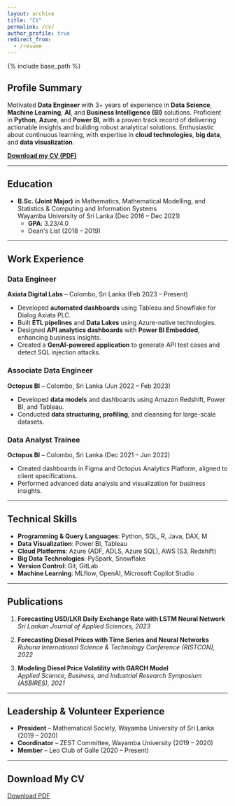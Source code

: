 ```yaml
---
layout: archive
title: "CV"
permalink: /cv/
author_profile: true
redirect_from:
  - /resume
---
```


{% include base_path %}

## Profile Summary
Motivated **Data Engineer** with 3+ years of experience in **Data Science**, **Machine Learning**, **AI**, and **Business Intelligence (BI)** solutions. Proficient in **Python**, **Azure**, and **Power BI**, with a proven track record of delivering actionable insights and building robust analytical solutions. Enthusiastic about continuous learning, with expertise in **cloud technologies**, **big data**, and **data visualization**.

**[Download my CV (PDF)](https://github.com/ram640/ramesh640.github.io/blob/master/_data/RAMESH%20MADHUBHASHITHA%20CV.pdf)**

---

## Education
- **B.Sc. (Joint Major)** in Mathematics, Mathematical Modelling, and Statistics & Computing and Information Systems  
  Wayamba University of Sri Lanka (Dec 2016 – Dec 2021)  
  - **GPA**: 3.23/4.0  
  - Dean's List (2018 – 2019)

---

## Work Experience

### Data Engineer  
**Axiata Digital Labs** – Colombo, Sri Lanka (Feb 2023 – Present)
- Developed **automated dashboards** using Tableau and Snowflake for Dialog Axiata PLC.
- Built **ETL pipelines** and **Data Lakes** using Azure-native technologies.
- Designed **API analytics dashboards** with **Power BI Embedded**, enhancing business insights.
- Created a **GenAI-powered application** to generate API test cases and detect SQL injection attacks.

### Associate Data Engineer  
**Octopus BI** – Colombo, Sri Lanka (Jun 2022 – Feb 2023)
- Developed **data models** and dashboards using Amazon Redshift, Power BI, and Tableau.
- Conducted **data structuring, profiling**, and cleansing for large-scale datasets.

### Data Analyst Trainee  
**Octopus BI** – Colombo, Sri Lanka (Dec 2021 – Jun 2022)
- Created dashboards in Figma and Octopus Analytics Platform, aligned to client specifications.
- Performed advanced data analysis and visualization for business insights.

---

## Technical Skills
- **Programming & Query Languages**: Python, SQL, R, Java, DAX, M
- **Data Visualization**: Power BI, Tableau
- **Cloud Platforms**: Azure (ADF, ADLS, Azure SQL), AWS (S3, Redshift)
- **Big Data Technologies**: PySpark, Snowflake
- **Version Control**: Git, GitLab
- **Machine Learning**: MLflow, OpenAI, Microsoft Copilot Studio

---

## Publications
1. **Forecasting USD/LKR Daily Exchange Rate with LSTM Neural Network**  
   *Sri Lankan Journal of Applied Sciences, 2023*

2. **Forecasting Diesel Prices with Time Series and Neural Networks**  
   *Ruhuna International Science & Technology Conference (RISTCON), 2022*

3. **Modeling Diesel Price Volatility with GARCH Model**  
   *Applied Science, Business, and Industrial Research Symposium (ASBIRES), 2021*

---

## Leadership & Volunteer Experience
- **President** – Mathematical Society, Wayamba University of Sri Lanka (2019 – 2020)
- **Coordinator** – ZEST Committee, Wayamba University (2019 – 2020)
- **Member** – Leo Club of Galle (2020 – Present)

---

## Download My CV
[Download PDF](https://github.com/ram640/ramesh640.github.io/blob/master/_data/RAMESH%20MADHUBHASHITHA%20CV.pdf)
